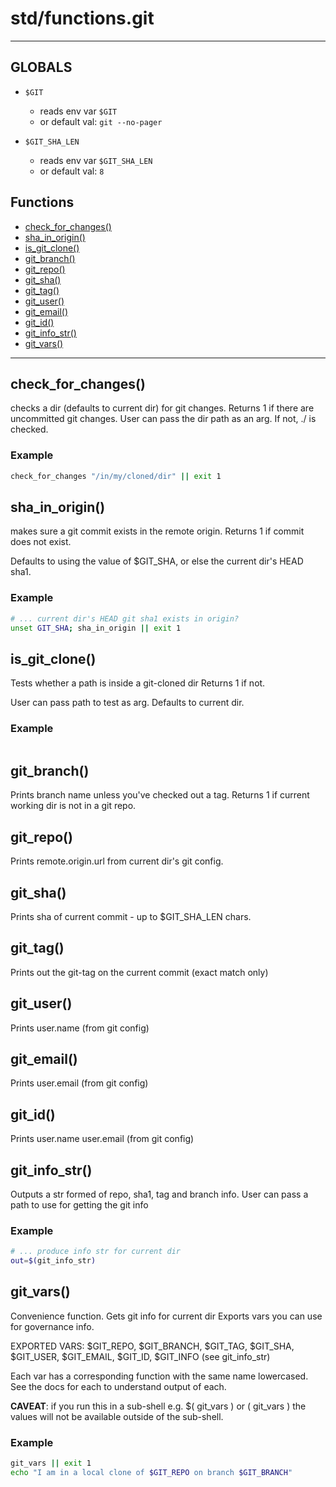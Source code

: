 # std/functions.git
---
## GLOBALS

* `$GIT`
    * reads env var `$GIT`
    * or default val: `git --no-pager`

* `$GIT_SHA_LEN`
    * reads env var `$GIT_SHA_LEN`
    * or default val: `8`


## Functions

* [check\_for\_changes()](#check_for_changes)
* [sha\_in\_origin()](#sha_in_origin)
* [is\_git\_clone()](#is_git_clone)
* [git\_branch()](#git_branch)
* [git\_repo()](#git_repo)
* [git\_sha()](#git_sha)
* [git\_tag()](#git_tag)
* [git\_user()](#git_user)
* [git\_email()](#git_email)
* [git\_id()](#git_id)
* [git\_info\_str()](#git_info_str)
* [git\_vars()](#git_vars)

---

## check\_for\_changes()

checks a dir (defaults to current dir) for git changes.
Returns 1 if there are uncommitted git changes.
User can pass the dir path as an arg. If not, ./ is checked.

### Example

```bash
check_for_changes "/in/my/cloned/dir" || exit 1
```

## sha\_in\_origin()

makes sure a git commit exists in the remote origin.
Returns 1 if commit does not exist.

Defaults to using the value of $GIT_SHA, or else the
current dir's HEAD sha1.

### Example

```bash
# ... current dir's HEAD git sha1 exists in origin?
unset GIT_SHA; sha_in_origin || exit 1
```

## is\_git\_clone()

Tests whether a path is inside a git-cloned dir
Returns 1 if not.

User can pass path to test as arg. Defaults to current dir.

### Example

```bash
```

## git\_branch()

Prints branch name unless you've checked out a tag.
Returns 1 if current working dir is not in a git repo.
## git\_repo()

Prints remote.origin.url from current dir's git config.
## git\_sha()

Prints sha of current commit - up to $GIT\_SHA\_LEN chars.
## git\_tag()

Prints out the git-tag on the current commit (exact match only)
## git\_user()

Prints user.name (from git config)
## git\_email()

Prints user.email (from git config)
## git\_id()

Prints user.name user.email (from git config)
## git\_info\_str()

Outputs a str formed of repo, sha1, tag and branch info.
User can pass a path to use for getting the git info

### Example

```bash
# ... produce info str for current dir
out=$(git_info_str)
```

## git\_vars()

Convenience function. Gets git info for current dir
Exports vars you can use for governance info.

EXPORTED VARS:
 $GIT\_REPO, $GIT\_BRANCH, $GIT\_TAG, $GIT\_SHA,
 $GIT\_USER, $GIT\_EMAIL, $GIT\_ID, $GIT\_INFO (see git\_info\_str)

Each var has a corresponding function with the same name lowercased. See the docs for each
to understand output of each.

**CAVEAT**: if you run this in a sub-shell e.g. $( git\_vars ) or ( git\_vars )
the values will not be available outside of the sub-shell.

### Example

```bash
git_vars || exit 1
echo "I am in a local clone of $GIT_REPO on branch $GIT_BRANCH"
```

